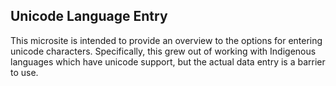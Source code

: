 ## Unicode Language Entry

This microsite is intended to provide an overview to the options for entering unicode characters. Specifically, this grew out of working with Indigenous languages which have unicode support, but the actual data entry is a barrier to use.

